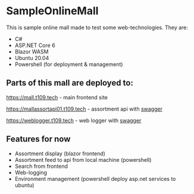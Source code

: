 # SampleOnlineMall

This is sample online mall made to test some web-technologies. They are:

+ C#
+ ASP.NET Core 6
+ Blazor WASM
+ Ubuntu 20.04
+ Powershell (for deployment & management)

## Parts of this mall are deployed to:

https://mall.t109.tech - main frontend site 

https://mallassortapi01.t109.tech - assortment api with [swagger](https://mallassortapi01.t109.tech/swagger/index.html)

https://weblogger.t109.tech - web logger with [swagger](https://weblogger.t109.tech/swagger/index.html)

## Features for now
+ Assortment display (blazor frontend)
+ Assortment feed to api from local machine (powershell)
+ Search from frontend
+ Web-logging
+ Environment management (powershell deploy asp.net services to ubuntu)
